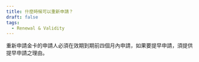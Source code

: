 ```yaml
---
title: 什麼時候可以重新申請？
draft: false
tags:
  - Renewal & Validity
---
```

重新申請金卡的申請人必須在效期到期前四個月內申請，如果要提早申請，須提供提早申請之理由。